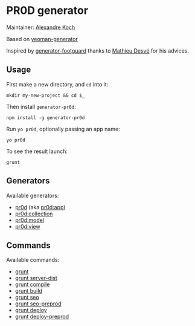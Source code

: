 # PR0D generator

Maintainer: [Alexandre Koch](https://github.com/hazart/generator-pr0d/)

Based on [yeoman-generator](https://github.com/yeoman/yeoman-generator/)

Inspired by [generator-footguard](https://github.com/mazerte/generator-footguard)
thanks to [Mathieu Desvé](https://github.com/mazerte/) for his advices.

## Usage

First make a new directory, and `cd` into it:
```
mkdir my-new-project && cd $_
```

Then install `generator-pr0d`:
```
npm install -g generator-pr0d
```

Run `yo pr0d`, optionally passing an app name:
```
yo pr0d
```

To see the result launch:
```
grunt
```

## Generators

Available generators:

* [pr0d](#app) (aka [pr0d:app](#app))
* [pr0d:collection](#collection)
* [pr0d:model](#model)
* [pr0d:view](#view)

## Commands

Available commands:

* [grunt](#server)
* [grunt server-dist](#server-dist)
* [grunt compile](#compile)
* [grunt build](#build)
* [grunt seo](#seo)
* [grunt seo-preprod](#seo-preprod)
* [grunt deploy](#deploy)
* [grunt deploy-preprod](#deploy-preprod)